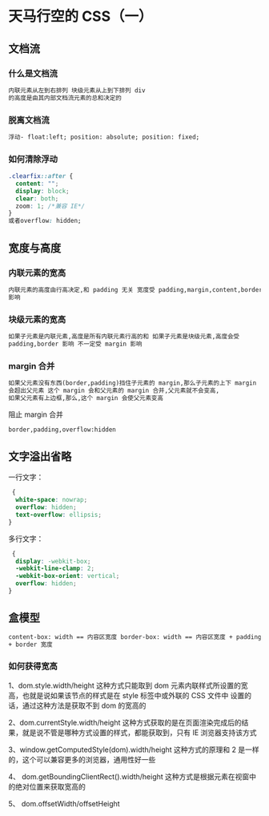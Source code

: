 # 天马行空的 CSS（一）

## 文档流

### 什么是文档流

```html
内联元素从左到右排列 块级元素从上到下排列 div
的高度是由其内部文档流元素的总和决定的
```

### 脱离文档流

```html
浮动- float:left; position: absolute; position: fixed;
```

<!--more-->

### 如何清除浮动

```css
.clearfix::after {
  content: "";
  display: block;
  clear: both;
  zoom: 1; /*兼容 IE*/
}
或者overflow: hidden;
```

## 宽度与高度

### 内联元素的宽高

```html
内联元素的高度由行高决定,和 padding 无关 宽度受 padding,margin,content,border
影响
```

### 块级元素的宽高

```html
如果子元素是内联元素,高度是所有内联元素行高的和 如果子元素是块级元素,高度会受
padding,border 影响 不一定受 margin 影响
```

### margin 合并

```html
如果父元素没有东西(border,padding)挡住子元素的 margin,那么子元素的上下 margin
会超出父元素 这个 margin 会和父元素的 margin 合并,父元素就不会变高,
如果父元素有上边框,那么,这个 margin 会使父元素变高
```

阻止 margin 合并

```html
border,padding,overflow:hidden
```

## 文字溢出省略

一行文字：

```css
 {
  white-space: nowrap;
  overflow: hidden;
  text-overflow: ellipsis;
}
```

多行文字：

```css
 {
  display: -webkit-box;
  -webkit-line-clamp: 2;
  -webkit-box-orient: vertical;
  overflow: hidden;
}
```

## 盒模型

```html
content-box: width == 内容区宽度 border-box: width == 内容区宽度 + padding 宽度
+ border 宽度
```

### 如何获得宽高

1、dom.style.width/height
这种方式只能取到 dom 元素内联样式所设置的宽高，也就是说如果该节点的样式是在 style 标签中或外联的 CSS 文件中 设置的话，通过这种方法是获取不到 dom 的宽高的

2、dom.currentStyle.width/height
这种方式获取的是在页面渲染完成后的结果，就是说不管是哪种方式设置的样式，都能获取到，只有 IE 浏览器支持该方式

3、window.getComputedStyle(dom).width/height
这种方式的原理和 2 是一样的，这个可以兼容更多的浏览器，通用性好一些

4、 dom.getBoundingClientRect().width/height
这种方式是根据元素在视窗中的绝对位置来获取宽高的

5、 dom.offsetWidth/offsetHeight
